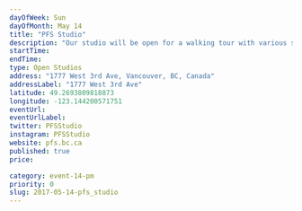 ```yaml
---
dayOfWeek: Sun
dayOfMonth: May 14
title: "PFS Studio"
description: "Our studio will be open for a walking tour with various spaces set up with projects in progress with a person to answer general questions. We will have a looping slide show of award-winning projects and someone to present and answer questions in the main meeting space. "
startTime: 
endTime: 
type: Open Studios
address: "1777 West 3rd Ave, Vancouver, BC, Canada"
addressLabel: "1777 West 3rd Ave"
latitude: 49.2693809818873
longitude: -123.144200571751
eventUrl: 
eventUrlLabel: 
twitter: PFSStudio
instagram: PFSStudio
website: pfs.bc.ca
published: true
price: 

category: event-14-pm
priority: 0
slug: 2017-05-14-pfs_studio
---
```

